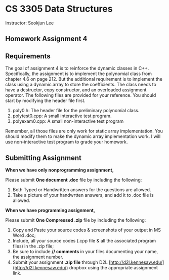 # CS 3305 Data Structures

Instructor: Seokjun Lee

## Homework Assignment 4

## Requirements

The goal of assignment 4 is to reinforce the dynamic classes in C++. Specifically, the assignment
is to implement the polynomial class from chapter 4.6 on page 212. But the additional
requirement is to implement the class using a dynamic array to store the coefficients. The class
needs to have a destructor, copy constructor, and an overloaded assignment operator. The
following files are provided for your reference. You should start by modifying the header file
first.

1. poly0.h: The header file for the preliminary polynomial class.
2. polytest0.cpp: A small interactive test program.
3. polyexam0.cpp: A small non-interactive test program

Remember, all those files are only work for static array implementation. You should modify them
to make the dynamic array implementation work. I will use non-interactive test program to
grade your homework.

## Submitting Assignment

**When we have only nonprogramming assignment,**

Please submit **One document .doc** file by including the following:

1. Both Typed or Handwritten answers for the questions are allowed.
2. Take a picture of your handwrtten answers, and add it to .doc file is allowed.

**When we have programming assignment,**

Please submit **One Compressed .zip** file by including the following:

1. Copy and Paste your source codes & screenshots of your output in MS Word .doc;
2. Include, all your source codes (.cpp file & all the associated program files) in the .zip file;
3. Be sure to include **// comments** in your files documenting your name, the assignment number.
4. Submit your assignment **.zip file** through D2L [http://d2l.kennesaw.edu/](http://d2l.kennesaw.edu/) dropbox using the appropriate assignment link.
